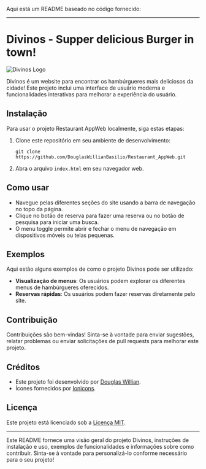 Aqui está um README baseado no código fornecido:

---

# Divinos - Supper delicious Burger in town!

![Divinos Logo](./assets/images/logo.png)

Divinos é um website para encontrar os hambúrgueres mais deliciosos da cidade! Este projeto inclui uma interface de usuário moderna e funcionalidades interativas para melhorar a experiência do usuário.

## Instalação

Para usar o projeto Restaurant AppWeb localmente, siga estas etapas:

1. Clone este repositório em seu ambiente de desenvolvimento:
   ```
   git clone https://github.com/DouglasWillianBasilio/Restaurant_AppWeb.git
   ```
2. Abra o arquivo `index.html` em seu navegador web.

## Como usar

- Navegue pelas diferentes seções do site usando a barra de navegação no topo da página.
- Clique no botão de reserva para fazer uma reserva ou no botão de pesquisa para iniciar uma busca.
- O menu toggle permite abrir e fechar o menu de navegação em dispositivos móveis ou telas pequenas.

## Exemplos

Aqui estão alguns exemplos de como o projeto Divinos pode ser utilizado:

- **Visualização de menus**: Os usuários podem explorar os diferentes menus de hambúrgueres oferecidos.
- **Reservas rápidas**: Os usuários podem fazer reservas diretamente pelo site.

## Contribuição

Contribuições são bem-vindas! Sinta-se à vontade para enviar sugestões, relatar problemas ou enviar solicitações de pull requests para melhorar este projeto.

## Créditos

- Este projeto foi desenvolvido por [Douglas Willian](https://github.com/DouglasWillianBasilio).
- Ícones fornecidos por [Ionicons](https://ionicons.com/).

## Licença

Este projeto está licenciado sob a [Licença MIT](LICENSE).

---

Este README fornece uma visão geral do projeto Divinos, instruções de instalação e uso, exemplos de funcionalidades e informações sobre como contribuir. Sinta-se à vontade para personalizá-lo conforme necessário para o seu projeto!